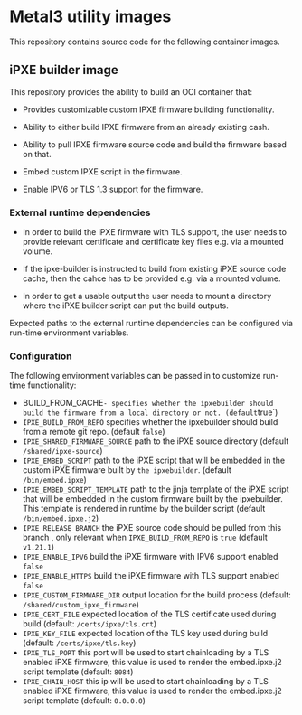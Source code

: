 # Metal3 utility images

This repository contains source code for the following container images.

## iPXE builder image

This repository provides the ability to build an OCI container that:

- Provides customizable custom IPXE firmware building functionality.

- Ability to either build IPXE firmware from an already existing cash.

- Ability to pull IPXE firmware source code and build the firmware based
  on that.

- Embed custom IPXE script in the firmware.

- Enable IPV6 or TLS 1.3 support for the firmware.

### External runtime dependencies

- In order to build the iPXE firmware with TLS support, the user needs to
  provide relevant certificate and certificate key files e.g. via a mounted
  volume.

- If the ipxe-builder is instructed to build from existing iPXE source code
  cache, then the cahce has to be provided e.g. via a mounted volume.

- In order to get a usable output the user needs to mount a directory
  where the iPXE builder script can put the build outputs.

Expected paths to the external runtime dependencies can be configured
via run-time environment variables.

### Configuration

The following environment variables can be passed in to customize run-time
functionality:

- BUILD_FROM_CACHE` - specifies whether the ipxebuilder should build
  the firmware from a local directory or not. (default `true`)
- `IPXE_BUILD_FROM_REPO` specifies whether the ipxebuilder should build
  from a remote git repo. (default `false`)
- `IPXE_SHARED_FIRMWARE_SOURCE` path to the iPXE source directory
  (default `/shared/ipxe-source`)
- `IPXE_EMBED_SCRIPT` path to the iPXE script that will be embedded in the
  custom iPXE firmware built by `the ipxebuilder`. (default `/bin/embed.ipxe`)
- `IPXE_EMBED_SCRIPT_TEMPLATE` path to the jinja template of the iPXE script
  that will be embedded in the custom firmware built by the ipxebuilder. This
  template is rendered in runtime by the builder script
  (default `/bin/embed.ipxe.j2`)
- `IPXE_RELEASE_BRANCH` the iPXE source code should be pulled from this branch
  , only relevant when `IPXE_BUILD_FROM_REPO` is `true` (default `v1.21.1`)
- `IPXE_ENABLE_IPV6` build the iPXE firmware with IPV6 support enabled `false`
- `IPXE_ENABLE_HTTPS` build the iPXE firmware with TLS support enabled `false`
- `IPXE_CUSTOM_FIRMWARE_DIR` output location for the build process
  (default: `/shared/custom_ipxe_firmware`)
- `IPXE_CERT_FILE` expected location of the TLS certificate used during build
  (default: `/certs/ipxe/tls.crt`)
- `IPXE_KEY_FILE` expected location of the TLS key used during build
  (default: `/certs/ipxe/tls.key`)
- `IPXE_TLS_PORT` this port will be used to start chainloading by a TLS enabled
  iPXE firmware, this value is used to render the embed.ipxe.j2 script template
  (default: `8084`)
- `IPXE_CHAIN_HOST` this ip will be used to start chainloading by a TLS enabled
  iPXE firmware, this value is used to render the embed.ipxe.j2 script template
  (default: `0.0.0.0`)
